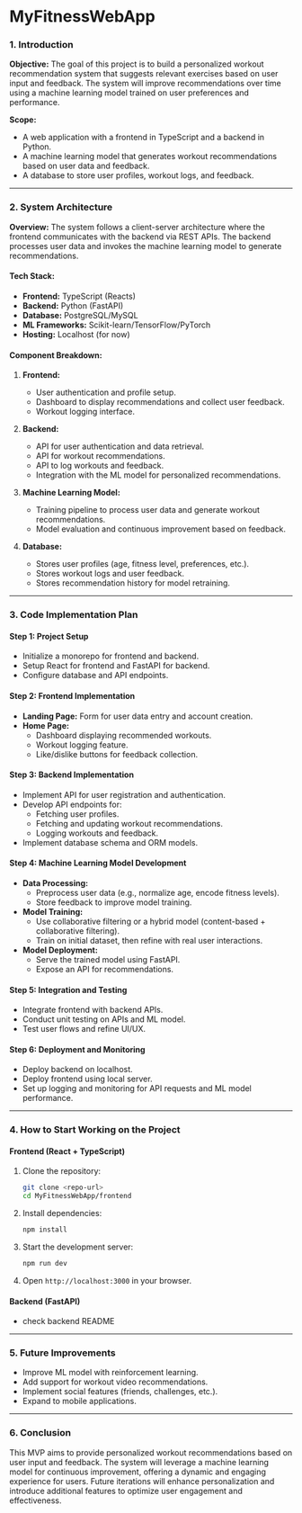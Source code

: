 # MyFitnessWebApp


### **1. Introduction**
**Objective:**
The goal of this project is to build a personalized workout recommendation system that suggests relevant exercises based on user input and feedback. The system will improve recommendations over time using a machine learning model trained on user preferences and performance.

**Scope:**
- A web application with a frontend in TypeScript and a backend in Python.
- A machine learning model that generates workout recommendations based on user data and feedback.
- A database to store user profiles, workout logs, and feedback.

---

### **2. System Architecture**
**Overview:**
The system follows a client-server architecture where the frontend communicates with the backend via REST APIs. The backend processes user data and invokes the machine learning model to generate recommendations.

#### **Tech Stack:**
- **Frontend:** TypeScript (Reacts)
- **Backend:** Python (FastAPI)
- **Database:** PostgreSQL/MySQL
- **ML Frameworks:** Scikit-learn/TensorFlow/PyTorch
- **Hosting:** Localhost (for now)

#### **Component Breakdown:**
1. **Frontend:** 
   - User authentication and profile setup.
   - Dashboard to display recommendations and collect user feedback.
   - Workout logging interface.

2. **Backend:**
   - API for user authentication and data retrieval.
   - API for workout recommendations.
   - API to log workouts and feedback.
   - Integration with the ML model for personalized recommendations.

3. **Machine Learning Model:**
   - Training pipeline to process user data and generate workout recommendations.
   - Model evaluation and continuous improvement based on feedback.

4. **Database:**
   - Stores user profiles (age, fitness level, preferences, etc.).
   - Stores workout logs and user feedback.
   - Stores recommendation history for model retraining.

---

### **3. Code Implementation Plan**

#### **Step 1: Project Setup**
- Initialize a monorepo for frontend and backend.
- Setup React for frontend and FastAPI for backend.
- Configure database and API endpoints.

#### **Step 2: Frontend Implementation**
- **Landing Page:** Form for user data entry and account creation.
- **Home Page:** 
  - Dashboard displaying recommended workouts.
  - Workout logging feature.
  - Like/dislike buttons for feedback collection.

#### **Step 3: Backend Implementation**
- Implement API for user registration and authentication.
- Develop API endpoints for:
  - Fetching user profiles.
  - Fetching and updating workout recommendations.
  - Logging workouts and feedback.
- Implement database schema and ORM models.

#### **Step 4: Machine Learning Model Development**
- **Data Processing:**
  - Preprocess user data (e.g., normalize age, encode fitness levels).
  - Store feedback to improve model training.
- **Model Training:**
  - Use collaborative filtering or a hybrid model (content-based + collaborative filtering).
  - Train on initial dataset, then refine with real user interactions.
- **Model Deployment:**
  - Serve the trained model using FastAPI.
  - Expose an API for recommendations.

#### **Step 5: Integration and Testing**
- Integrate frontend with backend APIs.
- Conduct unit testing on APIs and ML model.
- Test user flows and refine UI/UX.

#### **Step 6: Deployment and Monitoring**
- Deploy backend on localhost.
- Deploy frontend using local server.
- Set up logging and monitoring for API requests and ML model performance.

---

### **4. How to Start Working on the Project**

#### **Frontend (React + TypeScript)**
1. Clone the repository:
   ```bash
   git clone <repo-url>
   cd MyFitnessWebApp/frontend
   ```
2. Install dependencies:
   ```bash
   npm install
   ```
3. Start the development server:
   ```bash
   npm run dev
   ```
4. Open `http://localhost:3000` in your browser.

#### **Backend (FastAPI)**
 - check backend README

---

### **5. Future Improvements**
- Improve ML model with reinforcement learning.
- Add support for workout video recommendations.
- Implement social features (friends, challenges, etc.).
- Expand to mobile applications.

---

### **6. Conclusion**
This MVP aims to provide personalized workout recommendations based on user input and feedback. The system will leverage a machine learning model for continuous improvement, offering a dynamic and engaging experience for users. Future iterations will enhance personalization and introduce additional features to optimize user engagement and effectiveness.

